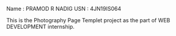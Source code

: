 Name : PRAMOD R NADIG 
USN : 4JN19IS064

This is the Photography Page Templet project as the part of WEB DEVELOPMENT internship.
